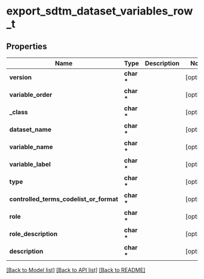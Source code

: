 # export_sdtm_dataset_variables_row_t

## Properties
Name | Type | Description | Notes
------------ | ------------- | ------------- | -------------
**version** | **char \*** |  | [optional] 
**variable_order** | **char \*** |  | [optional] 
**_class** | **char \*** |  | [optional] 
**dataset_name** | **char \*** |  | [optional] 
**variable_name** | **char \*** |  | [optional] 
**variable_label** | **char \*** |  | [optional] 
**type** | **char \*** |  | [optional] 
**controlled_terms_codelist_or_format** | **char \*** |  | [optional] 
**role** | **char \*** |  | [optional] 
**role_description** | **char \*** |  | [optional] 
**description** | **char \*** |  | [optional] 

[[Back to Model list]](../README.md#documentation-for-models) [[Back to API list]](../README.md#documentation-for-api-endpoints) [[Back to README]](../README.md)


